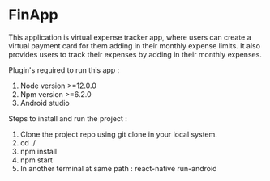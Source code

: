 # FinApp

This application is virtual expense tracker app, where users can create a virtual payment card for them adding in their monthly expense limits. It also provides users to track their expenses by adding in their monthly expenses.

Plugin's required to run this app :

1. Node version >=12.0.0
2. Npm version >=6.2.0
3. Android studio

Steps to install and run the project :

1. Clone the project repo using git clone in your local system.
2. cd ./<ProjectName>
3. npm install
4. npm start
5. In another terminal at same path : react-native run-android

